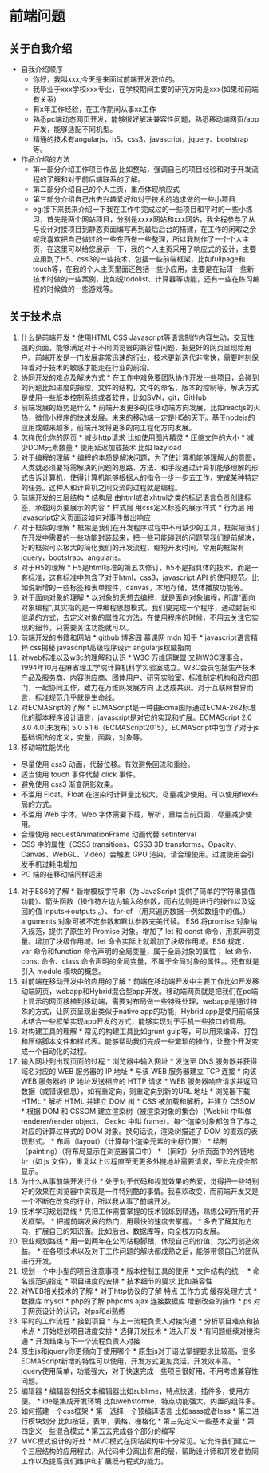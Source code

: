 前端问题
==
关于自我介绍
--
  * 自我介绍顺序
    * 你好，我叫xxx,今天是来面试前端开发职位的。
    * 我毕业于xxx学校xxx专业，在学校期间主要的研究方向是xxx(如果和前端有关系)
    * 有x年工作经验，在工作期间从事xx工作
    * 熟悉pc端动态网页开发，能够很好解决兼容性问题，熟悉移动端网页/app开发，能够适配不同机型。
    * 精通的技术有angularjs，h5，css3，javascript，jquery、bootstrap等。 
  * 作品介绍的方法
    * 第一部分介绍工作项目作品 比如整站，强调自己的项目经验和对于开发流程的了解和对于前后端联系的了解。
    * 第二部分介绍自己的个人主页，重点体现响应式
    * 第三部分介绍自己出去兴趣爱好和对于技术的追求做的一些小项目
    * eg:接下来我来介绍一下我在工作中完成过的一些项目和平时的一些小练习，首先是两个网站项目，分别是xxxx网站和xxx网站，我全程参与了从与设计对接项目到静态页面编写再到最后后台的搭建，在工作的闲暇之余呢我喜欢把自己做过的一些东西做一些整理，所以我制作了一个个人主页，在这里可以给您展示一下，我的个人主页采用了响应式的设计，主要应用到了H5、css3的一些技术，包括一些前端框架，比如fullpage和touch等，在我的个人主页里面还包括一些小应用，主要是在钻研一些新技术时做的一些案例，比如说todolist、计算器等功能，还有一些在练习编程的时候做的一些游戏等。 
   
关于技术点
--
  1. 什么是前端开发
    * 使用HTML CSS Javascript等语言制作内容生动，交互性强的页面，能够满足对于不同浏览器的兼容性问题，把更好的网页呈现给用户。前端开发是一门发展非常迅速的行业，技术更新迭代非常快，需要时刻保持着对于技术的敏感才能走在行业的前沿。
  2. 协同开发的难点及解决方式
    * 在工作中难免要团队协作开发一些项目，会碰到的问题比如进度的把控，文件的结构，文件的命名，版本的控制等，解决方式是使用一些版本控制系统或者软件，比如SVN，git，GitHub
  3. 前端发展的趋势是什么
    * 前端开发更多的往移动端方向发展，比如reactjs的火热，微信小程序的快速发展。未来的移动端一定是H5的天下。基于nodejs的应用或越来越多，前端开发将更多的向工程化方向发展。
  4. 怎样优化你的网页
    * 减少http请求 比如使用图片精灵
    * 压缩文件的大小
    * 减少DOM元素数量
    * 使用延迟加载技术 比如 lazyload
  5. 对于编程的理解
    * 编程的本质是解决问题，为了使计算机能够理解人的意图，人类就必须要将需解决的问题的思路、方法、和手段通过计算机能够理解的形式告诉计算机，使得计算机能够根据人的指令一步一步去工作，完成某种特定的任务。这种人和计算机之间交流的过程就是编程。
  6. 前端开发的三层结构
    * 结构层 由html或者xhtml之类的标记语言负责创建标签，承载网页要展示的内容
    * 样式层 用css定义标签的展示样式
    * 行为层 用javascript定义页面该如何对事件做出响应
  7. 对于框架的理解
    * 框架是我们在开发程序过程中不可缺少的工具，框架把我们在开发中需要的一些功能封装起来，把一些可能碰到的问题帮我们提前解决，好的框架可以极大的简化我们的开发流程，缩短开发时间，常用的框架有jquery，bootstrap，angularjs。
  8. 对于H5的理解
    * H5是html标准的第五次修订，h5不是指具体的技术，而是一套标准，这套标准中包含了对于html，css3，javascript API 的使用规范。比如说新增的一些标签和表单控件，canvas，本地存储，媒体播放功能等。
  9. 对于面向对象的理解
    * 以对象的思想去编程，就是面向对象编程，所谓"面向对象编程",其实指的是一种编程思想模式。我们要完成一个程序，通过封装和继承的方式，去定义对象的属性和方法，在使用程序的时候，不用去关注它实现的细节，只需要关注功能就可以。 
  10. 前端开发的书籍和网站
    * github 博客园  慕课网 mdn 知乎
    * javascript语言精粹  css揭秘  javascript高级程序设计 angularjs权威指南
  11. 对web标准以及w3c的理解和认识
    * W3C 万维网联盟 又称W3C理事会，1994年10月在麻省理工学院计算机科学实验室成立。W3C会员包括生产技术产品及服务商、内容供应商、团体用户、研究实验室、标准制定机构和政府部门，一起协同工作，致力在万维网发展方向 上达成共识。对于互联网世界而言，标准规范几乎就是生命线。
  12. 对ECMASript的了解 
    * ECMAScript是一种由Ecma国际通过ECMA-262标准化的脚本程序设计语言，javascript是对它的实现和扩展。ECMAScript 2.0 3.0 4.0(未发布) 5.0 5.1 6（ECMAScript2015），ECMAScript中包含了对于js基础语法的定义，变量，函数，对象等。
  13. 移动端性能优化
   * 尽量使用 css3 动画，代替位移。有效避免回流和重绘。
   * 适当使用 touch 事件代替 click 事件。
   * 避免使用 css3 渐变阴影效果。
   * 不滥用 Float。Float 在渲染时计算量比较大，尽量减少使用，可以使用flex布局的方式。
   * 不滥用 Web 字体。Web 字体需要下载，解析，重绘当前页面，尽量减少使用。
   * 合理使用 requestAnimationFrame 动画代替 setInterval
   * CSS 中的属性（CSS3 transitions、CSS3 3D transforms、Opacity、Canvas、WebGL、Video）会触发 GPU 渲染，请合理使用。过渡使用会引发手机过耗电增加
   * PC 端的在移动端同样适用
  14. 对于ES6的了解
    * 新增模板字符串（为 JavaScript 提供了简单的字符串插值功能）、箭头函数（操作符左边为输入的参数，而右边则是进行的操作以及返回的值 Inputs=>outputs 。）、 for-of （用来遍历数据—例如数组中的值。） arguments 对象可被不定参数和默认参数完美代替。 ES6 将promise 对象纳入规范，提供了原生的 Promise 对象。增加了 let 和 const 命令，用来声明变量。增加了块级作用域。let 命令实际上就增加了块级作用域。ES6 规定， var 命令和function 命令声明的全局变量，属于全局对象的属性； let 命令、const 命令、class 命令声明的全局变量，不属于全局对象的属性。。还有就是引入 module 模块的概念。
  15. 对前端在移动开发中的应用的了解
    * 前端在移动端开发中主要工作比如开发移动端网页，webapp和Hybrid混合型app开发。移动端网页就是把我们在pc端上显示的网页移植到移动端，需要对布局做一些特殊处理，webapp是通过特殊的方式，让网页呈现出类似于native app的功能，Hybrid app是使用前端技术结合一些框架实现app开发的方式，能够实现对于手机一些接口的调用。
  16. 对构建工具的理解
    * 常见的构建工具比如grunt gulp等，可以用来编译、打包和压缩脚本文件和样式表。能够帮助我们完成一些繁琐的操作，让整个开发变成一个自动化的过程。 
  17. 输入网址到出现页面的过程
    * 浏览器中输入网址
    * 发送至 DNS 服务器并获得域名对应的 WEB 服务器的 IP 地址
    * 与该 WEB 服务器建立 TCP 连接
    * 向该 WEB 服务器的 IP 地址发送相应的 HTTP 请求
    * WEB 服务器响应请求并返回数据（或错误信息），如有重定向，则重定向到新的URL 地址
    * 浏览器下载 HTML
    * 解析 HTML 并建立 DOM 树
    * CSS 被加载和解析，并建立 CSSOM
    * 根据 DOM 和 CSSOM 建立渲染树（被渲染对象的集合）（Webkit 中叫做renderer/render object， Gecko 中叫 frame）。每个渲染对象都包含了与之对应的计算过样式的 DOM 对象。换句话说，渲染树描述了 DOM 的直观的表现形式。
    * 布局（layout）（计算每个渲染元素的坐标位置）
    * 绘制（painting）（将布局显示在浏览器窗口中）
    * （同时）分析页面中的外链地址（如 js 文件），重复以上过程直至无更多外链地址需要请求，至此完成全部显示。
  18. 为什么从事前端开发行业
    * 处于对于代码和视觉效果的热爱，觉得把一些特别好的效果在浏览器中实现是一件特别酷的事情。我喜欢改变，而前端开发又是一个不断在改变的行业，所以我从事了前端开发。
  19. 技术学习规划路线
    * 先把工作需要掌握的技术锻炼到精通，熟练公司所用的开发框架。
    * 把握前端发展的热门，用最快的速度去掌握。
    * 多去了解其他方向，扩展自己的知识面。比如后台、数据库等，向全栈方向发展。 
  20. 职业规划路线
    * 用一到两年在公司站稳脚跟，体现自己的价值，为公司创造效益。
    * 在各项技术以及对于工作问题的解决都成熟之后，能够带领自己的团队进行开发。
  21. 规划一个中小型的项目注意事项
    * 版本控制工具的使用
    * 文件结构的统一
    * 命名规范的指定
    * 项目进度的安排
    * 技术细节的要求 比如兼容性
  22. 对WEB相关技术的了解
    * 对于http协议的了解 特点 工作方式 缓存处理方式
    * 数据库 mysql
    * php的了解 phpcms ajax 连接数据库 增删改查的操作
    * ps 对于网页设计的认识，对ps和ai熟练 
  23. 平时的工作流程
    * 接到项目
    * 与上一流程负责人对接沟通
    * 分析项目难点和技术点
    * 开始规划项目进度安排
    * 选择开发技术
    * 进入开发
    * 有问题继续对接沟通
    * 开发结束与下一个流程负责人对接
  24. 原生js和jquery你更倾向于使用哪个
    * 原生js对于语法掌握要求比较高，很多ECMAScript新增的特性可以使用，开发方式更加灵活。开发效率高。
    * jquery使用简单，功能强大，对于快速完成一些项目很好用。不用考虑兼容性问题。
  25. 编辑器
    * 编辑器包括文本编辑器比如sublime，特点快速，插件多，使用方便。
    * ide是集成开发环境 比如webstorme，特点功能强大，内置的组件多。
  26. 如何搭建一个css框架
    * 第一选择一个预编译语言 比如sass或者less
    * 第二进行模块划分 比如按钮，表单，表格，栅格化
    * 第三先定义一些基本变量
    * 第四定义一些混合模式
    * 第五去完成各个部分的编写
  27. MVC模式设计的好处
    * MVC模式在网站架构中十分常见。它允许我们建立一个三层结构的应用程式，从代码中分离出有用的层，帮助设计师和开发者协同工作以及提高我们维护和扩展既有程式的能力。

 
  
 













